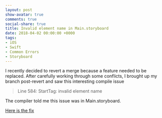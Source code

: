 ```yaml
---
layout: post
show-avatar: true
comments: true
social-share: true
title: Invalid element name in Main.storyboard
date: 2018-04-02 00:00:00 +0000
tags:
- iOS
- Swift
- Common Errors
- Storyboard
---
```

I recently decided to revert a merge because a feature needed to be replaced.  After carefully working through some conflicts, I brought up my branch post-revert and saw this interesting compile issue

> Line 584: StartTag: invalid element name

The compiler told me this issue was in Main.storyboard.

[Here is the fix](https://medium.com/@mzygar/resolving-storyboard-merge-conflicts-94eae558acb8)